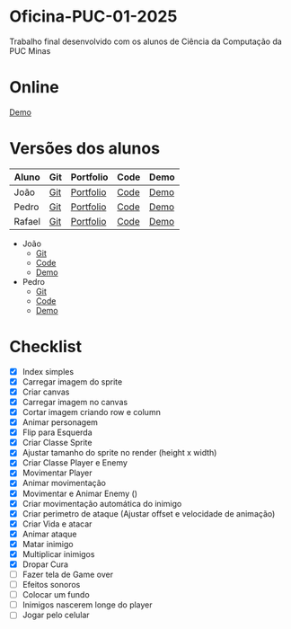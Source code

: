 # Oficina-PUC-01-2025
Trabalho final desenvolvido com os alunos de Ciência da Computação da PUC Minas

# Online
[Demo](https://hovelacque.github.io/Oficina-PUC-01-2025/)

# Versões dos alunos
| Aluno | Git | Portfolio | Code | Demo |
| ----- | --- | --------- | ---- | ---- |
| João  | [Git](https://hovelacque.github.io/Oficina-puc-01-2025/) | [Portfolio](https://hovelacque.github.io/Oficina-puc-01-2025/) | [Code](https://hovelacque.github.io/Oficina-puc-01-2025/) | [Demo](https://hovelacque.github.io/Oficina-puc-01-2025/) |
| Pedro  | [Git](https://hovelacque.github.io/Oficina-puc-01-2025/) | [Portfolio](https://hovelacque.github.io/Oficina-puc-01-2025/) | [Code](https://hovelacque.github.io/Oficina-puc-01-2025/) | [Demo](https://hovelacque.github.io/Oficina-puc-01-2025/) |
| Rafael  | [Git](https://hovelacque.github.io/Oficina-puc-01-2025/) | [Portfolio](https://hovelacque.github.io/Oficina-puc-01-2025/) | [Code](https://hovelacque.github.io/Oficina-puc-01-2025/) | [Demo](https://hovelacque.github.io/Oficina-puc-01-2025/) |

- João 
    - [Git](https://hovelacque.github.io/Oficina-puc-01-2025/)
    - [Code](https://hovelacque.github.io/Oficina-puc-01-2025/)
    - [Demo](https://hovelacque.github.io/Oficina-puc-01-2025/)
- Pedro 
    - [Git](https://hovelacque.github.io/Oficina-puc-01-2025/)
    - [Code](https://hovelacque.github.io/Oficina-puc-01-2025/)
    - [Demo](https://hovelacque.github.io/Oficina-puc-01-2025/)

# Checklist
- [X] Index simples
- [X] Carregar imagem do sprite
- [X] Criar canvas
- [X] Carregar imagem no canvas
- [X] Cortar imagem criando row e column
- [X] Animar personagem
- [X] Flip para Esquerda
- [X] Criar Classe Sprite
- [X] Ajustar tamanho do sprite no render (height x width)
- [X] Criar Classe Player e Enemy
- [X] Movimentar Player
- [X] Animar movimentação
- [X] Movimentar e Animar Enemy ()
- [X] Criar movimentação automática do inimigo
- [X] Criar perimetro de ataque (Ajustar offset e velocidade de animação)
- [X] Criar Vida e atacar
- [X] Animar ataque
- [X] Matar inimigo
- [X] Multiplicar inimigos
- [X] Dropar Cura
- [ ] Fazer tela de Game over
- [ ] Efeitos sonoros
- [ ] Colocar um fundo
- [ ] Inimigos nascerem longe do player
- [ ] Jogar pelo celular
